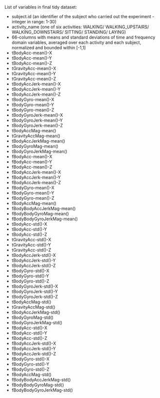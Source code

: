 List of variables in final tidy dataset:

- subject.id (an identifier of the subject who carried out the experiment - integer in range: 1-30)
- activity_name (one of six activities: WALKING/ WALKING_UPSTAIRS/ WALKING_DOWNSTAIRS/ SITTING/ STANDING/ LAYING)
- 66-columns with means and standard deviations of time and frequency domain variables, averaged over each activity and each subject, normalized and bounded within [-1,1]
- tBodyAcc-mean()-X           
- tBodyAcc-mean()-Y          
- tBodyAcc-mean()-Z           
- tGravityAcc-mean()-X        
- tGravityAcc-mean()-Y        
- tGravityAcc-mean()-Z       
- tBodyAccJerk-mean()-X  
- tBodyAccJerk-mean()-Y   
- tBodyAccJerk-mean()-Z       
- tBodyGyro-mean()-X         
- tBodyGyro-mean()-Y       
- tBodyGyro-mean()-Z
- tBodyGyroJerk-mean()-X     
- tBodyGyroJerk-mean()-Y     
- tBodyGyroJerk-mean()-Z     
- tBodyAccMag-mean()
- tGravityAccMag-mean()      
- tBodyAccJerkMag-mean()    
- tBodyGyroMag-mean()     
- tBodyGyroJerkMag-mean() 
- fBodyAcc-mean()-X           
- fBodyAcc-mean()-Y          
- fBodyAcc-mean()-Z       
- fBodyAccJerk-mean()-X       
- fBodyAccJerk-mean()-Y       
- fBodyAccJerk-mean()-Z      
- fBodyGyro-mean()-X          
- fBodyGyro-mean()-Y          
- fBodyGyro-mean()-Z          
- fBodyAccMag-mean()
- fBodyBodyAccJerkMag-mean()
- fBodyBodyGyroMag-mean()
- fBodyBodyGyroJerkMag-mean()
- tBodyAcc-std()-X           
- tBodyAcc-std()-Y            
- tBodyAcc-std()-Z
- tGravityAcc-std()-X
- tGravityAcc-std()-Y   
- tGravityAcc-std()-Z
- tBodyAccJerk-std()-X
- tBodyAccJerk-std()-Y
- tBodyAccJerk-std()-Z     
- tBodyGyro-std()-X
- tBodyGyro-std()-Y
- tBodyGyro-std()-Z
- tBodyGyroJerk-std()-X 
- tBodyGyroJerk-std()-Y
- tBodyGyroJerk-std()-Z
- tBodyAccMag-std() 
- tGravityAccMag-std() 
- tBodyAccJerkMag-std()
- tBodyGyroMag-std()       
- tBodyGyroJerkMag-std()
- fBodyAcc-std()-X
- fBodyAcc-std()-Y       
- fBodyAcc-std()-Z            
- fBodyAccJerk-std()-X        
- fBodyAccJerk-std()-Y  
- fBodyAccJerk-std()-Z        
- fBodyGyro-std()-X           
- fBodyGyro-std()-Y           
- fBodyGyro-std()-Z      
- fBodyAccMag-std()          
- fBodyBodyAccJerkMag-std()   
- fBodyBodyGyroMag-std()   
- fBodyBodyGyroJerkMag-std()

